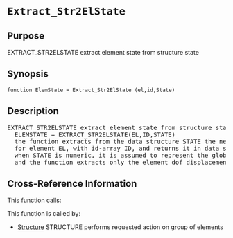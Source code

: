 
<!-- <a name="_top"></a>
<div><a href="../../_index.md">Home</a> &gt;  <a href="#">latest</a> &gt; <a href="_index.md">General_Functions</a> &gt; Extract_Str2ElState.m</div> -->

<!--<table width="100%"><tr><td align="left"><a href="../../_index.md"><img alt="<" border="0" src="../../left.png">&nbsp;Master index</a></td>
<td align="right"><a href="_index.md">Index for latest\General_Functions&nbsp;<img alt=">" border="0" src="../../right.png"></a></td></tr></table>-->
# `Extract_Str2ElState`
<!-- <h1>Extract_Str2ElState
</h1> -->

## <a name="_name"></a>Purpose

<!-- <h2 id="purpose"><a name="_name"></a>Purpose</h2> -->

EXTRACT_STR2ELSTATE extract element state from structure state

<!-- <div class="box"><strong>EXTRACT_STR2ELSTATE extract element state from structure state</strong></div> -->

## <a name="_synopsis"></a>Synopsis

`function ElemState = Extract_Str2ElState (el,id,State)` 
## <a name="_description"></a>Description

<pre class="comment">EXTRACT_STR2ELSTATE extract element state from structure state
  ELEMSTATE = EXTRACT_STR2ELSTATE(EL,ID,STATE)
  the function extracts from the data structure STATE the necessary state information
  for element EL, with id-array ID, and returns it in data structure ELEMSTATE;
  when STATE is numeric, it is assumed to represent the global dof displacement vector
  and the function extracts only the element dof displacements in ELEMSTATE.U</pre>
<!-- <div class="fragment"><pre class="comment">EXTRACT_STR2ELSTATE extract element state from structure state
  ELEMSTATE = EXTRACT_STR2ELSTATE(EL,ID,STATE)
  the function extracts from the data structure STATE the necessary state information
  for element EL, with id-array ID, and returns it in data structure ELEMSTATE;
  when STATE is numeric, it is assumed to represent the global dof displacement vector
  and the function extracts only the element dof displacements in ELEMSTATE.U</pre></div> -->

<!-- crossreference -->
## <a name="_cross"></a>Cross-Reference Information

This function calls:
<ul style="list-style-image:url(../../matlabicon.gif)">
</ul>
This function is called by:
<ul style="list-style-image:url(../../matlabicon.gif)">
<li><a href="Structure.md" class="code" title="function Resp = Structure (action,Model,ElemData,State,ElemList)">Structure</a>	STRUCTURE performs requested action on group of elements</li></ul>
<!-- crossreference -->




<!-- <hr><address>Generated on Thu 28-Jan-2021 18:22:44 by <strong><a href="http://www.artefact.tk/software/matlab/m2html/" title="Matlab Documentation in HTML">m2html</a></strong> &copy; 2005</address> -->